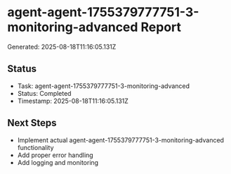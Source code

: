 # agent-agent-1755379777751-3-monitoring-advanced Report

Generated: 2025-08-18T11:16:05.131Z

## Status
- Task: agent-agent-1755379777751-3-monitoring-advanced
- Status: Completed
- Timestamp: 2025-08-18T11:16:05.131Z

## Next Steps
- Implement actual agent-agent-1755379777751-3-monitoring-advanced functionality
- Add proper error handling
- Add logging and monitoring

